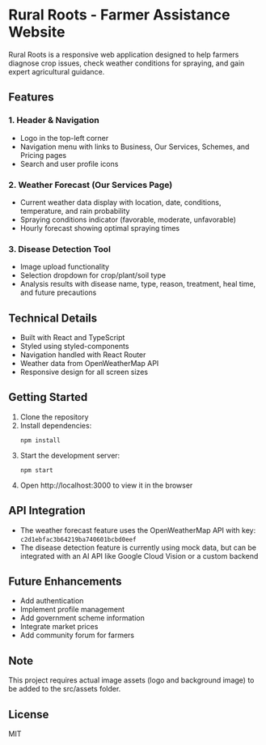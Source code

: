 # Rural Roots - Farmer Assistance Website

Rural Roots is a responsive web application designed to help farmers diagnose crop issues, check weather conditions for spraying, and gain expert agricultural guidance.

## Features

### 1. Header & Navigation
- Logo in the top-left corner
- Navigation menu with links to Business, Our Services, Schemes, and Pricing pages
- Search and user profile icons

### 2. Weather Forecast (Our Services Page)
- Current weather data display with location, date, conditions, temperature, and rain probability
- Spraying conditions indicator (favorable, moderate, unfavorable)
- Hourly forecast showing optimal spraying times

### 3. Disease Detection Tool
- Image upload functionality
- Selection dropdown for crop/plant/soil type
- Analysis results with disease name, type, reason, treatment, heal time, and future precautions

## Technical Details

- Built with React and TypeScript
- Styled using styled-components
- Navigation handled with React Router
- Weather data from OpenWeatherMap API
- Responsive design for all screen sizes

## Getting Started

1. Clone the repository
2. Install dependencies:
   ```
   npm install
   ```
3. Start the development server:
   ```
   npm start
   ```
4. Open http://localhost:3000 to view it in the browser

## API Integration

- The weather forecast feature uses the OpenWeatherMap API with key: `c2d1ebfac3b64219ba740601bcbd0eef`
- The disease detection feature is currently using mock data, but can be integrated with an AI API like Google Cloud Vision or a custom backend

## Future Enhancements

- Add authentication
- Implement profile management
- Add government scheme information
- Integrate market prices
- Add community forum for farmers

## Note
This project requires actual image assets (logo and background image) to be added to the src/assets folder.

## License
MIT

